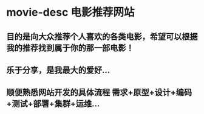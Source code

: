 # movie-desc  电影推荐网站
## 目的是向大众推荐个人喜欢的各类电影，希望可以根据我的推荐找到属于你的那一部电影！
## 乐于分享，是我最大的爱好...
## 顺便熟悉网站开发的具体流程 需求+原型+设计+编码+测试+部署+集群+运维...


